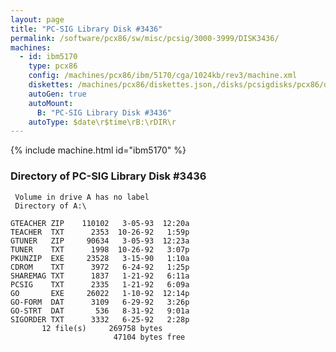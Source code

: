 ```yaml
---
layout: page
title: "PC-SIG Library Disk #3436"
permalink: /software/pcx86/sw/misc/pcsig/3000-3999/DISK3436/
machines:
  - id: ibm5170
    type: pcx86
    config: /machines/pcx86/ibm/5170/cga/1024kb/rev3/machine.xml
    diskettes: /machines/pcx86/diskettes.json,/disks/pcsigdisks/pcx86/diskettes.json
    autoGen: true
    autoMount:
      B: "PC-SIG Library Disk #3436"
    autoType: $date\r$time\rB:\rDIR\r
---
```


{% include machine.html id="ibm5170" %}

### Directory of PC-SIG Library Disk #3436

     Volume in drive A has no label
     Directory of A:\

    GTEACHER ZIP    110102   3-05-93  12:20a
    TEACHER  TXT      2353  10-26-92   1:59p
    GTUNER   ZIP     90634   3-05-93  12:23a
    TUNER    TXT      1998  10-26-92   3:07p
    PKUNZIP  EXE     23528   3-15-90   1:10a
    CDROM    TXT      3972   6-24-92   1:25p
    SHAREMAG TXT      1837   1-21-92   6:11a
    PCSIG    TXT      2335   1-21-92   6:09a
    GO       EXE     26022   1-10-92  12:14p
    GO-FORM  DAT      3109   6-29-92   3:26p
    GO-STRT  DAT       536   8-31-92   9:01a
    SIGORDER TXT      3332   6-25-92   2:28p
           12 file(s)     269758 bytes
                           47104 bytes free
